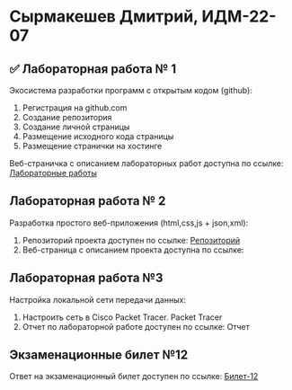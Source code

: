 # Сырмакешев Дмитрий, ИДМ-22-07

## ✅ Лабораторная работа № 1

Экосистема разработки программ с открытым кодом (github):

1. Регистрация на github.com
2. Создание репозитория
3. Создание личной страницы
4. Размещение исходного кода страницы
5. Размещение странички на хостинге

Веб-страничка с описанием лабораторных работ доступна по ссылке: [Лабораторные работы](https://divoskov.github.io/inet_labs/)

##  Лабораторная работа № 2

Разработка простого веб-приложения (html,css,js + json,xml):

1. Репозиторий проекта доступен по ссылке: [Репозиторий](https://github.com/divoskov/inet_lab2)
2. Веб-страница с описанием проекта доступна по ссылке: 

## Лабораторная работа №3

Настройка локальной сети передачи данных:

1.  Настроить сеть в Сisco Packet Tracer. Packet Tracer
2.  Отчет по лабораторной работе доступен по ссылке: Отчет

##  Экзаменационные билет №12

Ответ на экзаменационный билет доступен по ссылке: [Билет-12](https://github.com/stankin/inet-2022/wiki/exam12)
